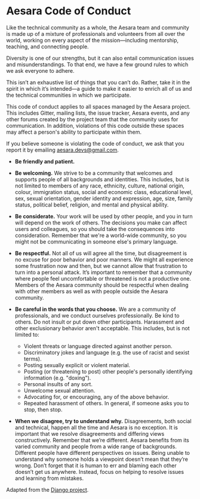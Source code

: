 # Aesara Code of Conduct

Like the technical community as a whole, the Aesara team and community is made
up of a mixture of professionals and volunteers from all over the world, working
on every aspect of the mission&mdash;including mentorship, teaching, and connecting
people.

Diversity is one of our strengths, but it can also entail communication
issues and misunderstandings. To that end, we have a few ground rules to which we ask
everyone to adhere.

This isn’t an exhaustive list of things that you can’t do. Rather, take it in
the spirit in which it’s intended&mdash;a guide to make it easier to enrich all of
us and the technical communities in which we participate.

This code of conduct applies to all spaces managed by the Aesara project. This
includes Gitter, mailing lists, the issue tracker, Aesara events, and any other
forums created by the project team that the community uses for communication.
In addition, violations of this code outside these spaces may affect a person's
ability to participate within them.

If you believe someone is violating the code of conduct, we ask that you report
it by emailing aesara.devs@gmail.com.

- __Be friendly and patient.__

- __Be welcoming.__ We strive to be a community that welcomes and supports people of
  all backgrounds and identities. This includes, but is not limited to members
  of any race, ethnicity, culture, national origin, colour, immigration status,
  social and economic class, educational level, sex, sexual orientation, gender
  identity and expression, age, size, family status, political belief, religion,
  and mental and physical ability.

- __Be considerate.__ Your work will be used by other people, and you in turn will
  depend on the work of others. The decisions you make can affect users and
  colleagues, so you should take the consequences into consideration. 
  Remember that we're a world-wide community, so you might not be
  communicating in someone else's primary language.

- __Be respectful.__ Not all of us will agree all the time, but disagreement is no
  excuse for poor behavior and poor manners. We might all experience some
  frustration now and then, but we cannot allow that frustration to turn into a
  personal attack. It’s important to remember that a community where people feel
  uncomfortable or threatened is not a productive one. Members of the Aesara
  community should be respectful when dealing with other members as well as with
  people outside the Aesara community.

- __Be careful in the words that you choose.__ We are a community of professionals,
  and we conduct ourselves professionally. Be kind to others. Do not insult or
  put down other participants. Harassment and other exclusionary behavior aren't
  acceptable. This includes, but is not limited to:

    - Violent threats or language directed against another person.
    - Discriminatory jokes and language (e.g. the use of racist and sexist terms).
    - Posting sexually explicit or violent material.
    - Posting (or threatening to post) other people's personally identifying
      information (e.g. "doxing").
    - Personal insults of any sort.
    - Unwelcome sexual attention.
    - Advocating for, or encouraging, any of the above behavior.
    - Repeated harassment of others. In general, if someone asks you to stop,
      then stop.

- __When we disagree, try to understand why.__ Disagreements, both social and
  technical, happen all the time and Aesara is no exception. It is important
  that we resolve disagreements and differing views constructively. Remember
  that we’re different. Aesara benefits from its varied community and
  people from a wide range of backgrounds. Different people have different
  perspectives on issues. Being unable to understand why someone holds a
  viewpoint doesn’t mean that they’re wrong. Don’t forget that it is human to
  err and blaming each other doesn’t get us anywhere. Instead, focus on helping
  to resolve issues and learning from mistakes.

Adapted from the [Django project](https://www.djangoproject.com/conduct/).
